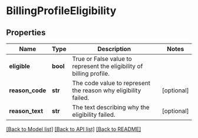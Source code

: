 # BillingProfileEligibility

## Properties
Name | Type | Description | Notes
------------ | ------------- | ------------- | -------------
**eligible** | **bool** | True or False value to represent the eligibility of billing profile. | 
**reason_code** | **str** | The code value to represent the reason why eligibility failed. | [optional] 
**reason_text** | **str** | The text describing why the eligibility failed. | [optional] 

[[Back to Model list]](../README.md#documentation-for-models) [[Back to API list]](../README.md#documentation-for-api-endpoints) [[Back to README]](../README.md)


